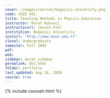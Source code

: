```yaml
---
cover: /images/courses/bogazici-university.png
code: SCED 441
title: Teaching Methods in Physics Education
instructor: Murat Kahveci
instructorurl: /murat.html
institution: Boğaziçi University
insturl: "http://www.boun.edu.tr"
clevel: Undergraduate
semester: Fall 2005
pdf:
web:
sidebar: murat_sidebar
permalink: bhc.html
folder: portfolio
last_updated: Aug 26, 2020
course: true
---
```

{% include courseh.html %}